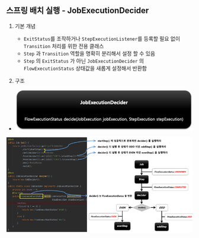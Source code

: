 ## 스프링 배치 실행 - JobExecutionDecider

1. 기본 개념
    - `ExitStatus`를 조작하거나 `StepExecutionListener`를 등록할 필요 없이 `Transition` 처리를 위한 전용 클래스
    - `Step` 과 `Transition` 역할을 명확히 분리해서 설정 할 수 있음
    - `Step` 의 `ExitStatus` 가 아닌 `JobExecutionDecider` 의  `FlowExecutionStatus` 상태값을 새롭게 설정해서 반환함

2. 구조

- <img src="../../images/section06/job-execution-decider.png" alt="job-execution-decider">

<img src="../../images/section06/job-execution-decider2.png" alt="job-execution-decider2">